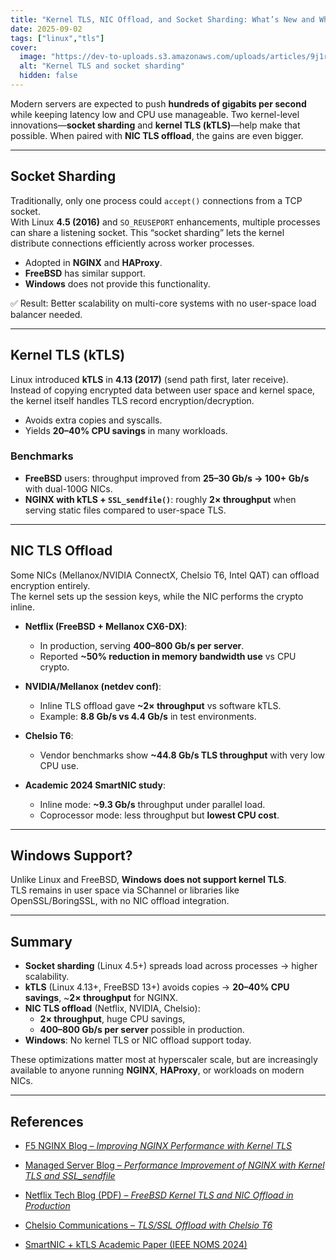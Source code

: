 ```yaml
---
title: "Kernel TLS, NIC Offload, and Socket Sharding: What’s New and Who Uses It?"
date: 2025-09-02
tags: ["linux","tls"]
cover:
  image: "https://dev-to-uploads.s3.amazonaws.com/uploads/articles/9j1rxjp2e9v60rupl0bu.png"
  alt: "Kernel TLS and socket sharding"
  hidden: false
---
```

Modern servers are expected to push **hundreds of gigabits per second** while keeping latency low and CPU use manageable. Two kernel-level innovations—**socket sharding** and **kernel TLS (kTLS)**—help make that possible. When paired with **NIC TLS offload**, the gains are even bigger.

---

## Socket Sharding

Traditionally, only one process could `accept()` connections from a TCP socket.  
With Linux **4.5 (2016)** and `SO_REUSEPORT` enhancements, multiple processes can share a listening socket. This “socket sharding” lets the kernel distribute connections efficiently across worker processes.

- Adopted in **NGINX** and **HAProxy**.
- **FreeBSD** has similar support.
- **Windows** does not provide this functionality.

✅ Result: Better scalability on multi-core systems with no user-space load balancer needed.

---

## Kernel TLS (kTLS)

Linux introduced **kTLS** in **4.13 (2017)** (send path first, later receive).  
Instead of copying encrypted data between user space and kernel space, the kernel itself handles TLS record encryption/decryption.

- Avoids extra copies and syscalls.
- Yields **20–40% CPU savings** in many workloads.

### Benchmarks
- **FreeBSD** users: throughput improved from **25–30 Gb/s → 100+ Gb/s** with dual-100G NICs.
- **NGINX with kTLS + `SSL_sendfile()`**: roughly **2× throughput** when serving static files compared to user-space TLS.

---

## NIC TLS Offload

Some NICs (Mellanox/NVIDIA ConnectX, Chelsio T6, Intel QAT) can offload encryption entirely.  
The kernel sets up the session keys, while the NIC performs the crypto inline.

- **Netflix (FreeBSD + Mellanox CX6-DX)**:
    - In production, serving **400–800 Gb/s per server**.
    - Reported **~50% reduction in memory bandwidth use** vs CPU crypto.

- **NVIDIA/Mellanox (netdev conf)**:
    - Inline TLS offload gave **~2× throughput** vs software kTLS.
    - Example: **8.8 Gb/s vs 4.4 Gb/s** in test environments.

- **Chelsio T6**:
    - Vendor benchmarks show **~44.8 Gb/s TLS throughput** with very low CPU use.

- **Academic 2024 SmartNIC study**:
    - Inline mode: **~9.3 Gb/s** throughput under parallel load.
    - Coprocessor mode: less throughput but **lowest CPU cost**.

---

## Windows Support?

Unlike Linux and FreeBSD, **Windows does not support kernel TLS**.  
TLS remains in user space via SChannel or libraries like OpenSSL/BoringSSL, with no NIC offload integration.

---

## Summary

- **Socket sharding** (Linux 4.5+) spreads load across processes → higher scalability.
- **kTLS** (Linux 4.13+, FreeBSD 13+) avoids copies → **20–40% CPU savings**, ~**2× throughput** for NGINX.
- **NIC TLS offload** (Netflix, NVIDIA, Chelsio):
    - **2× throughput**, huge CPU savings,
    - **400–800 Gb/s per server** possible in production.
- **Windows**: No kernel TLS or NIC offload support today.

These optimizations matter most at hyperscaler scale, but are increasingly available to anyone running **NGINX**, **HAProxy**, or workloads on modern NICs.

---
## References

- [F5 NGINX Blog – *Improving NGINX Performance with Kernel TLS*](https://www.f5.com/company/blog/nginx/improving-nginx-performance-with-kernel-tls)

- [Managed Server Blog – *Performance Improvement of NGINX with Kernel TLS and SSL_sendfile*](https://www.managedserver.eu/performance-improvement-of-nginx-with-kernel-tls-and-ssl_sendfile/)

- [Netflix Tech Blog (PDF) – *FreeBSD Kernel TLS and NIC Offload in Production*](https://web.archive.org/web/20250425030610/https://people.freebsd.org/~rrs/asiabsd_tls_improved.pdf)

- [Chelsio Communications – *TLS/SSL Offload with Chelsio T6*](https://www.chelsio.com/nginx-offload/)

- [SmartNIC + kTLS Academic Paper (IEEE NOMS 2024)](https://leris.dcomp.ufscar.br/wp-content/uploads/2024/01/IEEE_NOMS_2024__Unlocking_Security_to_the_Board__An_Evaluation_of_SmartNIC_driven_TLS_Acceleration_with_kTLS-1.pdf)

